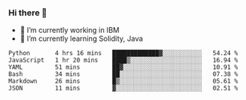 ### Hi there 👋

<!--
**mathcodeman/mathcodeman** is a ✨ _special_ ✨ repository because its `README.md` (this file) appears on your GitHub profile.

Here are some ideas to get you started:

- 🔭 I’m currently working on ...
- 🌱 I’m currently learning ...
- 👯 I’m looking to collaborate on ...
- 🤔 I’m looking for help with ...
- 💬 Ask me about ...
- 📫 How to reach me: ...
- 😄 Pronouns: ...
- ⚡ Fun fact: ...
-->

- 🔭 I’m currently working in IBM
- 🌱 I’m currently learning Solidity, Java

<!--START_SECTION:waka-->

```text
Python       4 hrs 16 mins   █████████████▓░░░░░░░░░░░   54.24 %
JavaScript   1 hr 20 mins    ████▒░░░░░░░░░░░░░░░░░░░░   16.94 %
YAML         51 mins         ██▓░░░░░░░░░░░░░░░░░░░░░░   10.91 %
Bash         34 mins         ██░░░░░░░░░░░░░░░░░░░░░░░   07.38 %
Markdown     26 mins         █▒░░░░░░░░░░░░░░░░░░░░░░░   05.61 %
JSON         11 mins         ▓░░░░░░░░░░░░░░░░░░░░░░░░   02.51 %
```

<!--END_SECTION:waka-->
